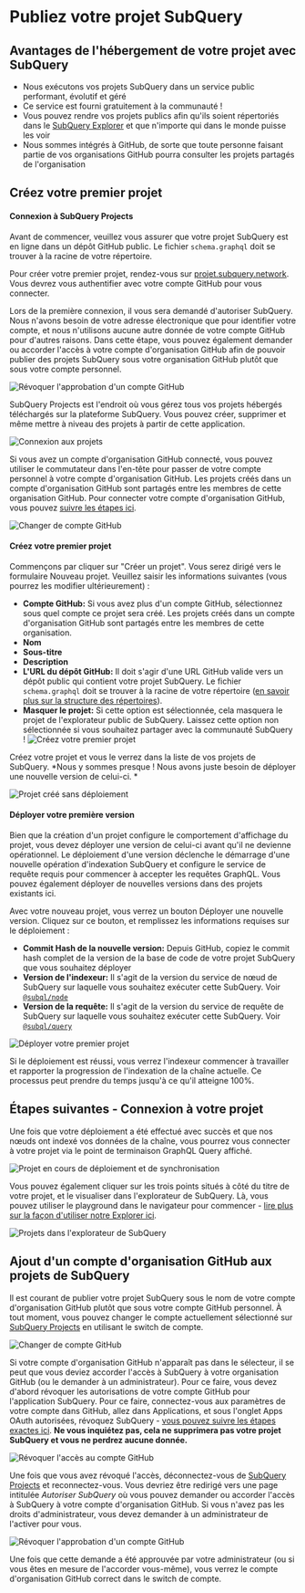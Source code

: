 # Publiez votre projet SubQuery

## Avantages de l'hébergement de votre projet avec SubQuery
- Nous exécutons vos projets SubQuery dans un service public performant, évolutif et géré
- Ce service est fourni gratuitement à la communauté !
- Vous pouvez rendre vos projets publics afin qu'ils soient répertoriés dans le [SubQuery Explorer](https://explorer.subquery.network) et que n'importe qui dans le monde puisse les voir
- Nous sommes intégrés à GitHub, de sorte que toute personne faisant partie de vos organisations GitHub pourra consulter les projets partagés de l'organisation

## Créez votre premier projet

#### Connexion à SubQuery Projects

Avant de commencer, veuillez vous assurer que votre projet SubQuery est en ligne dans un dépôt GitHub public. Le fichier `schema.graphql` doit se trouver à la racine de votre répertoire.

Pour créer votre premier projet, rendez-vous sur [projet.subquery.network](https://project.subquery.network). Vous devrez vous authentifier avec votre compte GitHub pour vous connecter.

Lors de la première connexion, il vous sera demandé d'autoriser SubQuery. Nous n'avons besoin de votre adresse électronique que pour identifier votre compte, et nous n'utilisons aucune autre donnée de votre compte GitHub pour d'autres raisons. Dans cette étape, vous pouvez également demander ou accorder l'accès à votre compte d'organisation GitHub afin de pouvoir publier des projets SubQuery sous votre organisation GitHub plutôt que sous votre compte personnel.

![Révoquer l'approbation d'un compte GitHub](/assets/img/project_auth_request.png)

SubQuery Projects est l'endroit où vous gérez tous vos projets hébergés téléchargés sur la plateforme SubQuery. Vous pouvez créer, supprimer et même mettre à niveau des projets à partir de cette application.

![Connexion aux projets](/assets/img/projects-dashboard.png)

Si vous avez un compte d'organisation GitHub connecté, vous pouvez utiliser le commutateur dans l'en-tête pour passer de votre compte personnel à votre compte d'organisation GitHub. Les projets créés dans un compte d'organisation GitHub sont partagés entre les membres de cette organisation GitHub. Pour connecter votre compte d'organisation GitHub, vous pouvez [suivre les étapes ici](#add-github-organization-account-to-subquery-projects).

![Changer de compte GitHub](/assets/img/projects-account-switcher.png)

#### Créez votre premier projet

Commençons par cliquer sur "Créer un projet". Vous serez dirigé vers le formulaire Nouveau projet. Veuillez saisir les informations suivantes (vous pourrez les modifier ultérieurement) :
- **Compte GitHub:** Si vous avez plus d'un compte GitHub, sélectionnez sous quel compte ce projet sera créé. Les projets créés dans un compte d'organisation GitHub sont partagés entre les membres de cette organisation.
- **Nom**
- **Sous-titre**
- **Description**
- **L'URL du dépôt GitHub:** Il doit s'agir d'une URL GitHub valide vers un dépôt public qui contient votre projet SubQuery. Le fichier `schema.graphql` doit se trouver à la racine de votre répertoire ([en savoir plus sur la structure des répertoires](../create/introduction.md#directory-structure)).
- **Masquer le projet:** Si cette option est sélectionnée, cela masquera le projet de l'explorateur public de SubQuery. Laissez cette option non sélectionnée si vous souhaitez partager avec la communauté SubQuery ! ![Créez votre premier projet](/assets/img/projects-create.png)

Créez votre projet et vous le verrez dans la liste de vos projets de SubQuery. *Nous y sommes presque ! Nous avons juste besoin de déployer une nouvelle version de celui-ci. *

![Projet créé sans déploiement](/assets/img/projects-no-deployment.png)

#### Déployer votre première version

Bien que la création d'un projet configure le comportement d'affichage du projet, vous devez déployer une version de celui-ci avant qu'il ne devienne opérationnel. Le déploiement d'une version déclenche le démarrage d'une nouvelle opération d'indexation SubQuery et configure le service de requête requis pour commencer à accepter les requêtes GraphQL. Vous pouvez également déployer de nouvelles versions dans des projets existants ici.

Avec votre nouveau projet, vous verrez un bouton Déployer une nouvelle version. Cliquez sur ce bouton, et remplissez les informations requises sur le déploiement :
- **Commit Hash de la nouvelle version:** Depuis GitHub, copiez le commit hash complet de la version de la base de code de votre projet SubQuery que vous souhaitez déployer
- **Version de l'indexeur:** Il s'agit de la version du service de nœud de SubQuery sur laquelle vous souhaitez exécuter cette SubQuery. Voir [`@subql/node`](https://www.npmjs.com/package/@subql/node)
- **Version de la requête:** Il s'agit de la version du service de requête de SubQuery sur laquelle vous souhaitez exécuter cette SubQuery. Voir [`@subql/query`](https://www.npmjs.com/package/@subql/query)

![Déployer votre premier projet](https://static.subquery.network/media/projects/projects-first-deployment.png)

Si le déploiement est réussi, vous verrez l'indexeur commencer à travailler et rapporter la progression de l'indexation de la chaîne actuelle. Ce processus peut prendre du temps jusqu'à ce qu'il atteigne 100%.

## Étapes suivantes - Connexion à votre projet
Une fois que votre déploiement a été effectué avec succès et que nos nœuds ont indexé vos données de la chaîne, vous pourrez vous connecter à votre projet via le point de terminaison GraphQL Query affiché.

![Projet en cours de déploiement et de synchronisation](/assets/img/projects-deploy-sync.png)

Vous pouvez également cliquer sur les trois points situés à côté du titre de votre projet, et le visualiser dans l'explorateur de SubQuery. Là, vous pouvez utiliser le playground dans le navigateur pour commencer - [lire plus sur la façon d'utiliser notre Explorer ici](../query/query.md).

![Projets dans l'explorateur de SubQuery](/assets/img/projects-explorer.png)

## Ajout d'un compte d'organisation GitHub aux projets de SubQuery

Il est courant de publier votre projet SubQuery sous le nom de votre compte d'organisation GitHub plutôt que sous votre compte GitHub personnel. À tout moment, vous pouvez changer le compte actuellement sélectionné sur [ SubQuery Projects](https://project.subquery.network) en utilisant le switch de compte.

![Changer de compte GitHub](/assets/img/projects-account-switcher.png)

Si votre compte d'organisation GitHub n'apparaît pas dans le sélecteur, il se peut que vous deviez accorder l'accès à SubQuery à votre organisation GitHub (ou le demander à un administrateur). Pour ce faire, vous devez d'abord révoquer les autorisations de votre compte GitHub pour l'application SubQuery. Pour ce faire, connectez-vous aux paramètres de votre compte dans GitHub, allez dans Applications, et sous l'onglet Apps OAuth autorisées, révoquez SubQuery - [vous pouvez suivre les étapes exactes ici](https://docs.github.com/en/github/authenticating-to-github/keeping-your-account-and-data-secure/reviewing-your-authorized-applications-oauth). **Ne vous inquiétez pas, cela ne supprimera pas votre projet SubQuery et vous ne perdrez aucune donnée.**

![Révoquer l'accès au compte GitHub](/assets/img/project_auth_revoke.png)

Une fois que vous avez révoqué l'accès, déconnectez-vous de [SubQuery Projects](https://project.subquery.network) et reconnectez-vous. Vous devriez être redirigé vers une page intitulée *Autoriser SubQuery* où vous pouvez demander ou accorder l'accès à SubQuery à votre compte d'organisation GitHub. Si vous n'avez pas les droits d'administrateur, vous devez demander à un administrateur de l'activer pour vous.

![Révoquer l'approbation d'un compte GitHub](/assets/img/project_auth_request.png)

Une fois que cette demande a été approuvée par votre administrateur (ou si vous êtes en mesure de l'accorder vous-même), vous verrez le compte d'organisation GitHub correct dans le switch de compte.
